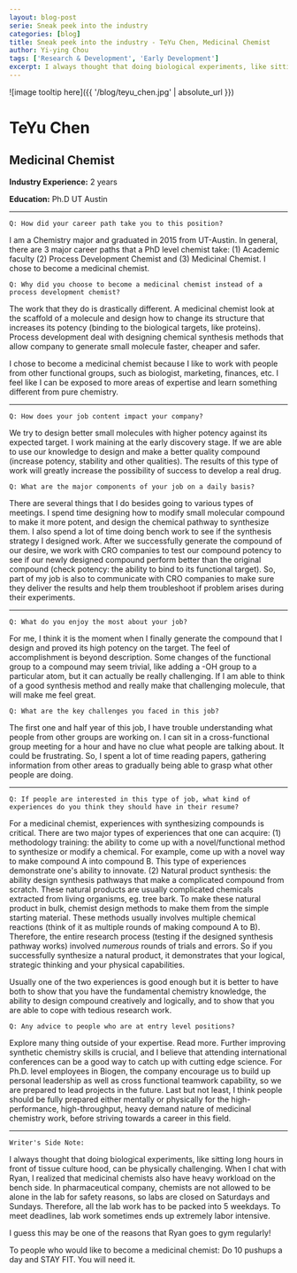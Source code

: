 ```yaml
---
layout: blog-post
serie: Sneak peek into the industry
categories: [blog]
title: Sneak peek into the industry - TeYu Chen, Medicinal Chemist
author: Yi-ying Chou
tags: ['Research & Development', 'Early Development']
excerpt: I always thought that doing biological experiments, like sitting long hours in front of tissue culture hood, can be physically challenging. When I chat with Ryan, I realized that medicinal chemists also have heavy workload on the bench side. In pharmaceutical company, chemists are not allowed to be alone in the lab for safety reasons, so labs are closed on Saturdays and Sundays. Therefore, all the lab work has to be packed into 5 weekdays. To meet deadlines, lab work sometimes ends up extremely labor intensive.
---
```


![image tooltip here]({{ '/blog/teyu_chen.jpg' | absolute_url }})

# TeYu Chen
## Medicinal Chemist

**Industry Experience:** 2 years

**Education:** Ph.D UT Austin

---

`Q: How did your career path take you to this position?`

I am a Chemistry major and graduated in 2015 from UT-Austin. In general, there are 3 major career paths that a PhD level chemist take: (1) Academic faculty (2) Process Development Chemist and (3) Medicinal Chemist. I chose to become a medicinal chemist.

`Q: Why did you choose to become a medicinal chemist instead of a process development chemist?`

The work that they do is drastically different. A medicinal chemist look at the scaffold of a molecule and design how to change its structure that increases its potency (binding to the biological targets, like proteins). Process development deal with designing chemical synthesis methods that allow company to generate small molecule faster, cheaper and safer.

I chose to become a medicinal chemist because I like to work with people from other functional groups, such as biologist, marketing, finances, etc. I feel like I can be exposed to more areas of expertise and learn something different from pure chemistry.

---

`Q: How does your job content impact your company?`

We try to design better small molecules with higher potency against its expected target. I work maining at the early discovery stage. If we are able to use our knowledge to design and make a better quality compound (increase potency, stability and other qualities). The results of this type of work will greatly increase the possibility of success to develop a real drug. 


`Q: What are the major components of your job on a daily basis?`

There are several things that I do besides going to various types of meetings. I spend time designing how to modify small molecular compound to make it more potent, and design the chemical pathway to synthesize them. I also spend a lot of time doing bench work to see if the synthesis strategy I designed work. After we successfully generate the compound of our desire, we work with CRO companies to test our compound potency to see if our newly designed compound perform better than the original compound (check potency: the ability to bind to its functional target). So, part of my job is also to communicate with CRO companies to make sure they deliver the results and help them troubleshoot if problem arises during their experiments.  

---

`Q: What do you enjoy the most about your job?`

For me, I think it is the moment when I finally generate the compound that I design and proved its high potency on the target. The feel of accomplishment is beyond description. Some changes of the functional group to a compound may seem trivial, like adding a -OH group to a particular atom, but it can actually be really challenging. If I am able to think of a good synthesis method and really make that challenging molecule, that will make me feel great.


`Q: What are the key challenges you faced in this job?`

The first one and half year of this job, I have trouble understanding what people from other groups are working on. I can sit in a cross-functional group meeting for a hour and have no clue what people are talking about.  It could be frustrating. So, I spent a lot of time reading papers, gathering information from other areas to gradually being able to grasp what other people are doing. 

---

`Q: If people are interested in this type of job, what kind of experiences do you think they should have in their resume?`

For a medicinal chemist, experiences with synthesizing compounds is critical. There are two major types of experiences that one can acquire: (1) methodology training: the ability to come up with a  novel/functional method to synthesize or modify a chemical. For example, come up with a novel way to make compound A into compound B. This type of experiences demonstrate one's ability to innovate. (2) Natural product synthesis: the ability design synthesis pathways that make a complicated compound from scratch. These natural products are usually complicated chemicals extracted from living organisms, eg. tree bark. To make these natural product in bulk, chemist design methods to make them from the simple starting material. These methods usually involves multiple chemical reactions (think of it as multiple rounds of making compound A to B). Therefore, the entire research process (testing if the designed synthesis pathway works) involved _numerous_ rounds of trials and errors. So if you successfully synthesize a natural product, it demonstrates that your logical, strategic thinking and your physical capabilities. 

Usually one of the two experiences is good enough but it is better to have both to show that you have the fundamental chemistry knowledge, the ability to design compound creatively and logically, and to show that you are able to cope with tedious research work. 


`Q: Any advice to people who are at entry level positions?`

Explore many thing outside of your expertise. Read more. Further improving synthetic chemistry skills is crucial, and I believe that attending international conferences can be a good way to catch up with cutting edge science. For Ph.D. level employees in Biogen, the company encourage us to build up personal leadership as well as cross functional teamwork capability, so we are prepared to  lead projects in the future. Last but not least, I think people should be fully prepared either mentally or physically for the high-performance, high-throughput, heavy demand nature of medicinal chemistry work, before striving towards a career in this field. 

---

`Writer's Side Note:`

I always thought that doing biological experiments, like sitting long hours in front of tissue culture hood, can be physically challenging. When I chat with Ryan, I realized that medicinal chemists also have heavy workload on the bench side. In pharmaceutical company, chemists are not allowed to be alone in the lab for safety reasons, so labs are closed on Saturdays and Sundays. Therefore, all the lab work has to be packed into 5 weekdays. To meet deadlines, lab work sometimes ends up extremely labor intensive.

I guess this may be one of the reasons that Ryan goes to gym regularly! 

To people who would like to become a medicinal chemist: Do 10 pushups a day and STAY FIT. You will need it. 


